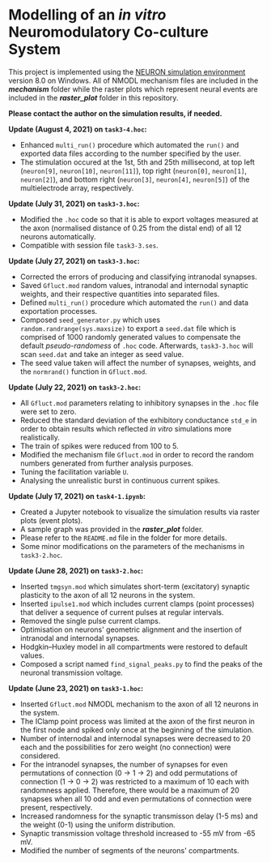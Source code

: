 # Modelling of an *in vitro* Neuromodulatory Co-culture System

This project is implemented using the [NEURON simulation environment][1] version 8.0 on Windows. All of NMODL mechanism files are included in the **_mechanism_** folder while the raster plots which represent neural events are included in the **_raster_plot_** folder in this repository.

[1]: https://www.neuron.yale.edu/neuron/

**Please contact the author on the simulation results, if needed.**


**Update (August 4, 2021) on `task3-4.hoc`:**
* Enhanced `multi_run()` procedure which automated the `run()` and exported data files according to the number specified by the user.
* The stimulation occured at the 1st, 5th and 25th millisecond, at top left (`neuron[9]`, `neuron[10]`, `neuron[11]`), top right (`neuron[0]`, `neuron[1]`, `neuron[2]`), and bottom right (`neuron[3]`, `neuron[4]`, `neuron[5]`) of the multielectrode array, respectively.

**Update (July 31, 2021) on `task3-3.hoc`:**
* Modified the `.hoc` code so that it is able to export voltages measured at the axon (normalised distance of 0.25 from the distal end) of all 12 neurons automatically.
* Compatible with session file `task3-3.ses`.

**Update (July 27, 2021) on `task3-3.hoc`:**
* Corrected the errors of producing and classifying intranodal synapses.
* Saved `Gfluct.mod` random values, intranodal and internodal synaptic weights, and their respective quantities into separated files.
* Defined `multi_run()` procedure which automated the `run()` and data exportation processes.
* Composed `seed_generator.py` which uses `random.randrange(sys.maxsize)` to export a `seed.dat` file which is comprised of 1000 randomly generated values to compensate the default *pseudo-randomess* of `.hoc` code. Afterwards, `task3-3.hoc` will scan `seed.dat` and take an integer as seed value.
* The seed value taken will affect the number of synapses, weights, and the `normrand()` function in `Gfluct.mod`.

**Update (July 22, 2021) on `task3-2.hoc`:**
* All `Gfluct.mod` parameters relating to inhibitory synapses in the `.hoc` file were set to zero.
* Reduced the standard deviation of the exhibitory conductance `std_e` in order to obtain results which reflected *in vitro* simulations more realistically.
* The train of spikes were reduced from 100 to 5.
* Modified the mechanism file `Gfluct.mod` in order to record the random numbers generated from further analysis purposes.
* Tuning the facilitation variable `U`.
* Analysing the unrealistic burst in continuous current spikes. 

**Update (July 17, 2021) on `task4-1.ipynb`:**
* Created a Jupyter notebook to visualize the simulation results via raster plots (event plots).
* A sample graph was provided in the **_raster_plot_** folder. 
* Please refer to the `README.md` file in the folder for more details.
* Some minor modifications on the parameters of the mechanisms in `task3-2.hoc`.

**Update (June 28, 2021) on `task3-2.hoc`:**
* Inserted `tmgsyn.mod` which simulates short-term (excitatory) synaptic plasticity to the axon of all 12 neurons in the system. 
* Inserted `ipulse1.mod` which includes current clamps (point processes) that deliver a sequence of current pulses at regular intervals.
* Removed the single pulse current clamps.
* Optimisation on neurons' geometric alignment and the insertion of intranodal and internodal synapses.
* Hodgkin–Huxley model in all compartments were restored to default values.
* Composed a script named `find_signal_peaks.py` to find the peaks of the neuronal transmission voltage.


**Update (June 23, 2021) on `task3-1.hoc`:**
* Inserted `Gfluct.mod` NMODL mechanism to the axon of all 12 neurons in the system. 
* The IClamp point process was limited at the axon of the first neuron in the first node and spiked only once at the beginning of the simulation.
* Number of internodal and internodal synapses were decreased to 20 each and the possibilities for zero weight (no connection) were considered.
* For the intranodel synapses, the number of synapses for even permutations of connection (0 -> 1 -> 2) and odd permutations of connection (1 -> 0 -> 2) was restricted to a maximum of 10 each with randomness applied. Therefore, there would be a maximum of 20 synapses when all 10 odd and even permutations of connection were present, respectively. 
* Increased randomness for the synaptic transmisson delay (1-5 ms) and the weight (0-1) using the uniform distribution. 
* Synaptic transmission voltage threshold increased to -55 mV from -65 mV.
* Modified the number of segments of the neurons' compartments.
